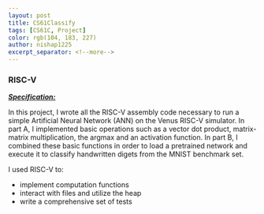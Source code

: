 ```yaml
---
layout: post
title: CS61Classify
tags: [CS61C, Project]
color: rgb(104, 183, 227)
author: nishap1225
excerpt_separator: <!--more-->
---
```

### RISC-V
<!--more-->

[***Specification:***](https://cs61c.org/fa20/projects/proj2/)

In this project, I wrote all the RISC-V assembly code necessary to run a simple Artificial Neural Network (ANN) on the Venus RISC-V simulator. In part A, I implemented basic operations such as a vector dot product, matrix-matrix multiplication, the argmax and an activation function. In part B, I combined these basic functions in order to load a pretrained network and execute it to classify handwritten digets from the MNIST benchmark set.  

I used RISC-V to:
- implement computation functions
- interact with files and utilize the heap
- write a comprehensive set of tests
